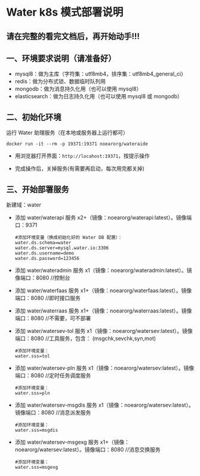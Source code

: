 # Water k8s 模式部署说明

## 请在完整的看完文档后，再开始动手!!!

## 一、环境要求说明（请准备好）

* mysql8：做为主库（字符集：utf8mb4，排序集：utf8mb4_general_ci）
* redis：做为分布式锁、数据临时队列用
* mongodb：做为消息持久化用（也可以使用 mysql8）
* elasticsearch：做为日志持久化用（也可以使用 mysql8 或 mongodb）

## 二、初始化环境

运行 Water 助理服务（在本地或服务器上运行都可）

```shell
docker run -it --rm -p 19371:19371 noearorg/wateraide
```

* 用浏览器打开界面：`http://locahost:19371`，按提示操作

* 完成操作后，关掉服务(有需要再启动，每次用完都关掉)

## 三、开始部署服务

新建域：water

* 添加 water/waterapi 服务 x2+（镜像：noearorg/waterapi:latest）。镜像端口：9371

    ```properties
    #添加环境变量（换成初始化好的 Water DB 配置）：
    water.ds.schema=water
    water.ds.server=mysql.water.io:3306
    water.ds.username=demo
    water.ds.password=123456
    ```

* 添加 water/wateradmin 服务 x1（镜像：noearorg/wateradmin:latest）。镜像端口：8080  //控制台
* 添加 water/waterfaas 服务 x1+（镜像：noearorg/waterfaas:latest）。镜像端口：8080  //即时接口服务
* 添加 water/waterraas 服务 x1+（镜像：noearorg/waterraas:latest）。镜像端口：8080 //不需要，可不部署

* 添加 water/watersev-tol 服务 x1（镜像：noearorg/watersev:latest）。镜像端口：8080 //工具服务，包含： (msgchk,sevchk,syn,mot)

    ```properties
    #添加环境变量：
    water.sss=tol
    ```

* 添加 water/watersev-pln 服务 x1（镜像：noearorg/watersev:latest）。镜像端口：8080 //定时任务调度服务

    ```properties
    #添加环境变量：
    water.sss=pln
    ```


* 添加 water/watersev-msgdis 服务 x1（镜像：noearorg/watersev:latest）。镜像端口：8080 //消息派发服务

    ```properties
    #添加环境变量：
    water.sss=msgdis
    ```

* 添加 water/watersev-msgexg 服务 x1+（镜像：noearorg/watersev:latest）。镜像端口：8080 //消息交换服务

    ```properties
    #添加环境变量：
    water.sss=msgexg
    ```
